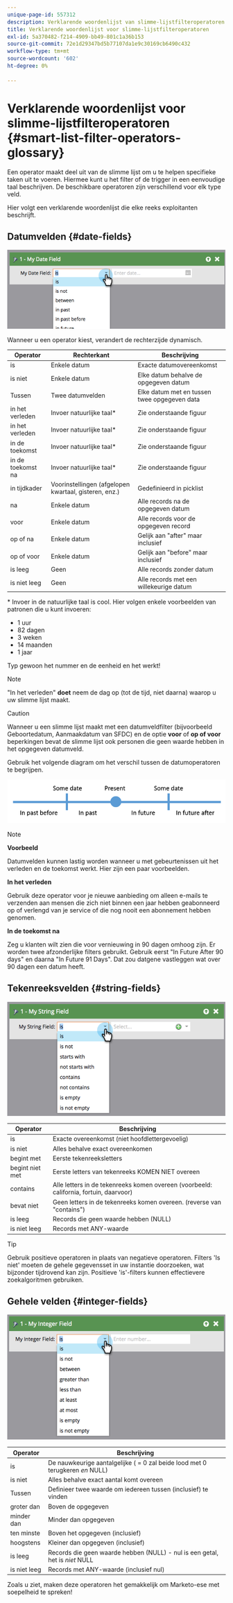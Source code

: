 ```yaml
---
unique-page-id: 557312
description: Verklarende woordenlijst van slimme-lijstfilteroperatoren - Marketo Docs - Productdocumentatie
title: Verklarende woordenlijst voor slimme-lijstfilteroperatoren
exl-id: 5a370482-f214-4909-bb49-801c1a36b153
source-git-commit: 72e1d29347bd5b77107da1e9c30169cb6490c432
workflow-type: tm+mt
source-wordcount: '602'
ht-degree: 0%

---
```


# Verklarende woordenlijst voor slimme-lijstfilteroperatoren {#smart-list-filter-operators-glossary}

Een operator maakt deel uit van de slimme lijst om u te helpen specifieke taken uit te voeren. Hiermee kunt u het filter of de trigger in een eenvoudige taal beschrijven. De beschikbare operatoren zijn verschillend voor elk type veld.

Hier volgt een verklarende woordenlijst die elke reeks exploitanten beschrijft.

## Datumvelden {#date-fields}

![](assets/image2014-9-10-17-3a15-3a47.png)

Wanneer u een operator kiest, verandert de rechterzijde dynamisch.

| Operator | Rechterkant | Beschrijving |
|---|---|---|
| is | Enkele datum | Exacte datumovereenkomst |
| is niet | Enkele datum | Elke datum behalve de opgegeven datum |
| Tussen | Twee datumvelden | Elke datum met en tussen twee opgegeven data |
| in het verleden | Invoer natuurlijke taal&#42; | Zie onderstaande figuur |
| in het verleden | Invoer natuurlijke taal&#42; | Zie onderstaande figuur |
| in de toekomst | Invoer natuurlijke taal&#42; | Zie onderstaande figuur |
| in de toekomst na | Invoer natuurlijke taal&#42; | Zie onderstaande figuur |
| in tijdkader | Voorinstellingen (afgelopen kwartaal, gisteren, enz.) | Gedefinieerd in picklist |
| na | Enkele datum | Alle records na de opgegeven datum |
| voor | Enkele datum | Alle records voor de opgegeven record |
| op of na | Enkele datum | Gelijk aan &quot;after&quot; maar inclusief |
| op of voor | Enkele datum | Gelijk aan &quot;before&quot; maar inclusief |
| is leeg | Geen | Alle records zonder datum |
| is niet leeg | Geen | Alle records met een willekeurige datum |

&#42; Invoer in de natuurlijke taal is cool. Hier volgen enkele voorbeelden van patronen die u kunt invoeren:

* 1 uur
* 82 dagen
* 3 weken
* 14 maanden
* 1 jaar

Typ gewoon het nummer en de eenheid en het werkt!

>[!NOTE]
>
>&quot;In het verleden&quot; **doet** neem de dag op (tot de tijd, niet daarna) waarop u uw slimme lijst maakt.

>[!CAUTION]
>
>Wanneer u een slimme lijst maakt met een datumveldfilter (bijvoorbeeld Geboortedatum, Aanmaakdatum van SFDC) en de optie **voor** of **op of voor** beperkingen bevat de slimme lijst ook personen die geen waarde hebben in het opgegeven datumveld.

Gebruik het volgende diagram om het verschil tussen de datumoperatoren te begrijpen.

![](assets/image2014-9-10-17-3a15-3a58.png)

>[!NOTE]
>
>**Voorbeeld**
>
>Datumvelden kunnen lastig worden wanneer u met gebeurtenissen uit het verleden en de toekomst werkt. Hier zijn een paar voorbeelden.
>
>**In het verleden**
>
>Gebruik deze operator voor je nieuwe aanbieding om alleen e-mails te verzenden aan mensen die zich niet binnen een jaar hebben geabonneerd op of verlengd van je service of die nog nooit een abonnement hebben genomen.
>
>**In de toekomst na**
>
>Zeg u klanten wilt zien die voor vernieuwing in 90 dagen omhoog zijn. Er worden twee afzonderlijke filters gebruikt. Gebruik eerst &quot;In Future After 90 days&quot; en daarna &quot;In Future 91 Days&quot;. Dat zou datgene vastleggen wat over 90 dagen een datum heeft.

## Tekenreeksvelden {#string-fields}

![](assets/image2014-9-10-17-3a16-3a6.png)

| Operator | Beschrijving |
|---|---|
| is | Exacte overeenkomst (niet hoofdlettergevoelig) |
| is niet | Alles behalve exact overeenkomen |
| begint met | Eerste tekenreeksletters |
| begint niet met | Eerste letters van tekenreeks KOMEN NIET overeen |
| contains | Alle letters in de tekenreeks komen overeen (voorbeeld: california, fortuin, daarvoor) |
| bevat niet | Geen letters in de tekenreeks komen overeen. (reverse van &quot;contains&quot;) |
| is leeg | Records die geen waarde hebben (NULL) |
| is niet leeg | Records met ANY-waarde |

>[!TIP]
>
>Gebruik positieve operatoren in plaats van negatieve operatoren. Filters &#39;Is niet&#39; moeten de gehele gegevensset in uw instantie doorzoeken, wat bijzonder tijdrovend kan zijn. Positieve &#39;is&#39;-filters kunnen effectievere zoekalgoritmen gebruiken.

## Gehele velden {#integer-fields}

![](assets/image2014-9-10-17-3a16-3a14.png)

<table> 
 <thead> 
  <tr> 
   <th colspan="1" rowspan="1">Operator</th> 
   <th colspan="1" rowspan="1">Beschrijving</th> 
  </tr> 
 </thead> 
 <tbody> 
  <tr> 
   <td colspan="1" rowspan="1">is</td> 
   <td colspan="1" rowspan="1">De nauwkeurige aantalgelijke ( = 0 zal beide lood met 0 terugkeren <em>en</em> NULL)</td> 
  </tr> 
  <tr> 
   <td colspan="1" rowspan="1">is niet</td> 
   <td colspan="1" rowspan="1">Alles behalve exact aantal komt overeen</td> 
  </tr> 
  <tr> 
   <td colspan="1" rowspan="1">Tussen</td> 
   <td colspan="1" rowspan="1">Definieer twee waarde om iedereen tussen (inclusief) te vinden</td> 
  </tr> 
  <tr> 
   <td colspan="1" rowspan="1">groter dan</td> 
   <td colspan="1" rowspan="1">Boven de opgegeven</td> 
  </tr> 
  <tr> 
   <td colspan="1" rowspan="1">minder dan</td> 
   <td colspan="1" rowspan="1">Minder dan opgegeven</td> 
  </tr> 
  <tr> 
   <td colspan="1" rowspan="1">ten minste</td> 
   <td colspan="1" rowspan="1">Boven het opgegeven (inclusief)</td> 
  </tr> 
  <tr> 
   <td colspan="1" rowspan="1">hoogstens</td> 
   <td colspan="1" rowspan="1">Kleiner dan opgegeven (inclusief)</td> 
  </tr> 
  <tr> 
   <td colspan="1" rowspan="1">is leeg</td> 
   <td colspan="1" rowspan="1">Records die geen waarde hebben (NULL) - nul is een getal, het is <em>niet</em> NULL</td> 
  </tr> 
  <tr> 
   <td colspan="1" rowspan="1">is niet leeg</td> 
   <td colspan="1" rowspan="1">Records met ANY-waarde (inclusief nul)</td> 
  </tr> 
 </tbody> 
</table>

Zoals u ziet, maken deze operatoren het gemakkelijk om Marketo-ese met soepelheid te spreken!
